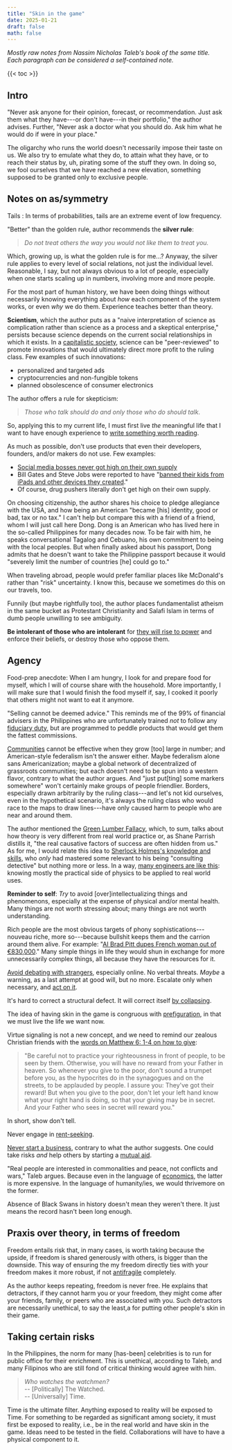 ```yaml
---
title: "Skin in the game"
date: 2025-01-21
draft: false
math: false
---
```


*Mostly raw notes from Nassim Nicholas Taleb's book of the same title.
Each paragraph can be considered a self-contained note.*

{{< toc >}}

## Intro

"Never ask anyone for their opinion, forecast, or recommendation. Just
ask them what they have---or don't have---in their portfolio," the
author advises. Further, "Never ask a doctor what you should do. Ask him
what he would do if were in your place."

The oligarchy who runs the world doesn't necessarily impose their taste
on us. We also try to emulate what they do, to attain what they
have, or to reach their status by, uh, pirating some of the stuff they
own. In doing so, we fool ourselves that we have reached a new
elevation, something supposed to be granted only to exclusive people.

## Notes on as/symmetry

Tails
: In terms of probabilities, tails are an extreme event of low frequency.

"Better" than the golden rule, author recommends the **silver rule**:

> *Do not treat others the way you would not like them to treat you.*

Which, growing up, is what the golden rule is for me...? Anyway, the
silver rule applies to every level of social relations, not just the
individual level. Reasonable, I say, but not always obvious to a lot of
people, especially when one starts scaling up in numbers, involving more
and more people.

For the most part of human history, we have been doing things without
necessarily knowing everything about *how* each component of the system
works, or even *why* we do them. Experience teaches better than theory.

**Scientism**, which the author puts as a "naive interpretation of
science as complication rather than science as a process and a skeptical
enterprise," persists because science depends on the current social
relationships in which it exists. In a [capitalistic society](/capitalism),
science can be "peer-reviewed" to promote innovations that would
ultimately direct more profit to the ruling class. Few examples of such
innovations:
- personalized and targeted ads
- cryptocurrencies and non-fungible tokens
- planned obsolescence of consumer electronics

The author offers a rule for skepticism:

> *Those who talk should do and only those who do should talk*.

So, applying this to my current life, I must first live *the* meaningful
life that I want to have enough experience to [write something worth reading](/writing).

As much as possible, don't use products that even their developers,
founders, and/or makers do not use. Few examples:

- [Social media bosses never got high on their own supply](https://www.theguardian.com/media/2018/jan/23/never-get-high-on-your-own-supply-why-social-media-bosses-dont-use-social-media)
- Bill Gates and Steve Jobs were reported to have "[banned their kids from iPads and other devices they created](https://finance.yahoo.com/news/hidden-side-steve-jobs-bill-165424007.html)."
- Of course, drug pushers literally don't get high on their own supply.

On choosing citizenship, the author shares his choice to pledge
allegiance with the USA, and how being an American "became [his]
identity, good or bad, tax or no tax." I can't help but compare this
with a friend of a friend, whom I will just call here Dong. Dong is an
American who has lived here in the so-called Philippines for many
decades now. To be fair with him, he speaks conversational Tagalog and
Cebuano, his own commitment to being with the local peoples. But when
finally asked about his passport, Dong admits that he doesn't want to
take the Philippine passport because it would "severely limit the number
of countries [he] could go to."

When traveling abroad, people would prefer familiar places like
McDonald's rather than "risk" uncertainty. I know this, because we
sometimes do this on our travels, too.

Funnily (but maybe rightfully too), the author places fundamentalist
atheism in the same bucket as Protestant Christianity and Salafi Islam
in terms of dumb people unwilling to see ambiguity.

**Be intolerant of those who are intolerant** for [they will rise to power](/fascism)
and enforce their beliefs, or destroy those who oppose them.

## Agency

Food-prep anecdote: When I am hungry, I look for and prepare food for
myself, which I will of course share with the household. More
importantly, I will make sure that I would finish the food myself if,
say, I cooked it poorly that others might not want to eat it anymore.

"Selling cannot be deemed advice." This reminds me of the 99% of
financial advisers in the Philippines who are unfortunately trained
*not* to follow any [fiduciary duty](https://en.wikipedia.org/wiki/Fiduciary),
but are programmed to peddle products that would get them the fattest
commissions.

[Communities](/community) cannot be effective when they grow [too] large
in number; and American-style federalism isn't the answer either. Maybe
federalism alone sans Americanization; maybe a global network of
decentralized of grassroots communities; but each doesn't need to be
spun into a western flavor, contrary to what the author argues. And
"just put[ting] some markers somewhere" won't certainly make groups of
people friendlier. Borders, especially drawn arbitrarily by the ruling
class---and let's not kid ourselves, even in the hypothetical scenario,
it's always the ruling class who would race to the maps to draw
lines---have only caused harm to people who are near and around them.

The author mentioned the [Green Lumber Fallacy](https://fs.blog/green-lumber-fallacy/), which, to sum, talks
about how theory is very different from real world practice or, as Shane
Parrish distills it, "the real causative factors of success are often
hidden from us." As for me,
I would relate this idea to
[Sherlock Holmes's knowledge and skills](https://en.wikipedia.org/wiki/Sherlock_Holmes#Knowledge_and_skills),
who *only* had mastered some relevant to his being "consulting
detective" but nothing more or less. In a way,
[many engineers are like this](/engineering): knowing mostly the practical side of physics to be
applied to real world uses.

**Reminder to self**: *Try* to avoid [over]intellectualizing things and
phenomenons, especially at the expense of physical and/or mental health.
Many things are not worth stressing about; many things are not worth
understanding.

Rich people are the most obvious targets of phony
sophistications---nouveau riche, more so---because bullshit keeps them
and the carrion around them alive. For example: "[AI Brad Pitt dupes French woman out of €830,000](https://www.bbc.com/news/articles/ckgnz8rw1xgo)."
Many simple things in life they would shun in exchange for more
unnecessarily complex things, all because they have the resources for
it.

[Avoid debating with strangers](/debate), especially online.
No verbal threats. *Maybe* a warning, as a last attempt at good will,
but no more.
Escalate only when necessary, and [act on it](/direct-action).

It's hard to correct a structural defect.
It will correct itself [by collapsing](/collapse).

The idea of having skin in the game is congruous with
[prefiguration](/prefiguration), in that we must live the life we want
now.

Virtue signaling is not a new concept, and we need to remind our zealous
Christian friends with the [words on Matthew 6: 1-4 on how to give](https://www.biblestudytools.com/csb/matthew/6.html):

> "Be careful not to practice your righteousness in front of people, to
> be seen by them. Otherwise, you will have no reward from your Father
> in heaven. So whenever you give to the poor, don't sound a trumpet
> before you, as the hypocrites do in the synagogues and on the streets,
> to be applauded by people. I assure you: They've got their reward! But
> when you give to the poor, don't let your left hand know what your
> right hand is doing, so that your giving may be in secret. And your
> Father who sees in secret will reward you."

In short, show don't tell.

Never engage in [rent-seeking](https://en.wikipedia.org/wiki/Rent-seeking).

[Never start a business](/no-business), contrary to what the author
suggests. One could take risks *and* help others by starting a [mutual aid](/mutual-aid).

"Real people are interested in commonalities and peace, not conflicts
and wars," Taleb argues. Because even in the language of
[economics](/economics), the latter is more expensive. In the language
of humanity/ies, we would thrivemore on the former.

Absence of Black Swans in history doesn't mean they weren't there. It
just means the record hasn't been long enough.

## Praxis over theory, in terms of freedom

Freedom entails risk that, in many cases, is worth taking because the
upside, if freedom is shared generously with others, is bigger than the
downside. This way of ensuring the my freedom directly ties with your
freedom makes it more robust, if not [antifragile](/antifragile) completely.

As the author keeps repeating, freedom is never free. He explains that
detractors, if they cannot harm you or your freedom, they might come
after your friends, family, or peers who are associated with you. Such
detractors are necessarily unethical, to say the least,a for putting
other people's skin in their game.

## Taking certain risks

In the Philippines, the norm for many [has-been] celebrities is to run
for public office for their enrichment. This is unethical, according to
Taleb, and many Filipinos who are still fond of critical thinking would
agree with him.

> *Who watches the watchmen?*  
> -- [Politically] The Watched.  
> -- [Universally] Time.  

Time is the ultimate filter. Anything exposed to reality will be exposed
to Time. For something to be regarded as significant among society, it
must first be exposed to reality, i.e., be in the real world and have
skin in the game. Ideas need to be tested in the field. Collaborations
will have to have a physical component to it.
